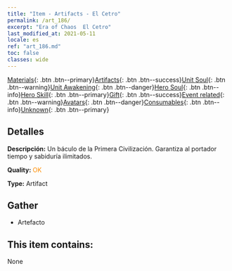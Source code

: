 ```yaml
---
title: "Item - Artifacts - El Cetro"
permalink: /art_186/
excerpt: "Era of Chaos  El Cetro"
last_modified_at: 2021-05-11
locale: es
ref: "art_186.md"
toc: false
classes: wide
---
```

 [Materials](/ItemsES/){: .btn .btn--primary}[Artifacts](/ItemsES/Artifacts/){: .btn .btn--success}[Unit Soul](/ItemsES/UnitSoul/){: .btn .btn--warning}[Unit Awakening](/ItemsES/UnitAwakening/){: .btn .btn--danger}[Hero Soul](/ItemsES/HeroSoul/){: .btn .btn--info}[Hero Skill](/ItemsES/HeroSkill/){: .btn .btn--primary}[Gift](/ItemsES/Gift/){: .btn .btn--success}[Event related](/ItemsES/Events/){: .btn .btn--warning}[Avatars](/ItemsES/Avatars/){: .btn .btn--danger}[Consumables](/ItemsES/Consumables/){: .btn .btn--info}[Unknown](/ItemsES/Unknown/){: .btn .btn--primary}

## Detalles
 **Descripción:** Un báculo de la Primera Civilización. Garantiza al portador tiempo y sabiduría ilimitados.

 **Quality:** <span style="color: #FF8C00">OK</span>

 **Type:** Artifact

## Gather

*    Artefacto 

## This item contains:

  None

